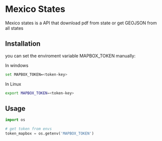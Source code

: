 # Mexico States 

Mexico states is a API that download pdf from state or get GEOJSON from all states

## Installation

you can set the enviroment variable MAPBOX_TOKEN manually:

In windows
```bash
set MAPBOX_TOKEN=<token-key>
```

In Linux
```bash
export MAPBOX_TOKEN=<token-key>
```

## Usage

```python
import os

# get token from envs
token_mapbox = os.getenv('MAPBOX_TOKEN')

```